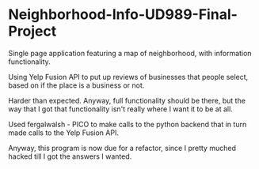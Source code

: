# Neighborhood-Info-UD989-Final-Project
Single page application featuring a map of neighborhood, with information functionality.


Using Yelp Fusion API to put up reviews of businesses that people select, based on if the place is a business or not.

Harder than expected. Anyway, full functionality should be there, but the way that I got that functionality isn't really where I want it to be at all. 

Used fergalwalsh - PICO to make calls to the python backend that in turn made calls to the Yelp Fusion API.

Anyway, this program is now due for a refactor, since I pretty muched hacked till I got the answers I wanted.

